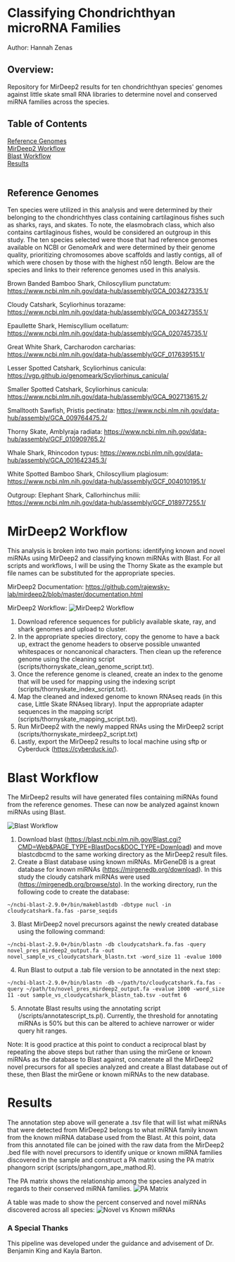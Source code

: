 # Classifying Chondrichthyan microRNA Families
Author: Hannah Zenas

## Overview:
Repository for MirDeep2 results for ten chondrichthyan species' genomes against little skate small RNA libraries to determine novel and conserved miRNA families across the species.

## Table of Contents

<a href="#Reference Genomes">Reference Genomes</a></br>
<a href="#MirDeep2 Workflow">MirDeep2 Workflow</a></br>
<a href="#Blast Workflow">Blast Workflow</a></br>
<a href="#Results">Results</a></br>
</br>

## <a name="Reference Genomes">Reference Genomes</a>
Ten species were utilized in this analysis and were determined by their belonging to the chondrichthyes class containing cartilaginous fishes such as sharks, rays, and skates. To note, the elasmobrach class, which also contains cartilaginous fishes, would be considered an outgroup in this study. The ten species selected were those that had reference genomes available on NCBI or GenomeArk and were determined by their genome quality, prioritizing chromosomes above scaffolds and lastly contigs, all of which were chosen by those with the highest n50 length. Below are the species and links to their reference genomes used in this analysis.

Brown Banded Bamboo Shark, Chiloscyllium punctatum: https://www.ncbi.nlm.nih.gov/data-hub/assembly/GCA_003427335.1/

Cloudy Catshark, Scyliorhinus torazame: https://www.ncbi.nlm.nih.gov/data-hub/assembly/GCA_003427355.1/

Epaullette Shark, Hemiscyllium ocellatum: https://www.ncbi.nlm.nih.gov/data-hub/assembly/GCA_020745735.1/

Great White Shark, Carcharodon carcharias: https://www.ncbi.nlm.nih.gov/data-hub/assembly/GCF_017639515.1/

Lesser Spotted Catshark, Scyliorhinus canicula: https://vgp.github.io/genomeark/Scyliorhinus_canicula/ 

Smaller Spotted Catshark, Scyliorhinus canicula: https://www.ncbi.nlm.nih.gov/data-hub/assembly/GCA_902713615.2/

Smalltooth Sawfish, Pristis pectinata: https://www.ncbi.nlm.nih.gov/data-hub/assembly/GCA_009764475.2/

Thorny Skate, Amblyraja radiata: https://www.ncbi.nlm.nih.gov/data-hub/assembly/GCF_010909765.2/

Whale Shark, Rhincodon typus: https://www.ncbi.nlm.nih.gov/data-hub/assembly/GCA_001642345.3/

White Spotted Bamboo Shark, Chiloscyllium plagiosum: https://www.ncbi.nlm.nih.gov/data-hub/assembly/GCF_004010195.1/ 

Outgroup:
Elephant Shark, Callorhinchus milii: https://www.ncbi.nlm.nih.gov/data-hub/assembly/GCF_018977255.1/
 

# <a name="MirDeep2 Workflow">MirDeep2 Workflow</a>
This analysis is broken into two main portions: identifying known and novel miRNAs using MirDeep2 and classifying known miRNAs with Blast. For all scripts and workflows, I will be using the Thorny Skate as the example but file names can be substituted for the appropriate species. 

MirDeep2 Documentation: https://github.com/rajewsky-lab/mirdeep2/blob/master/documentation.html

MirDeep2 Workflow: 
![MirDeep2 Workflow](images/mirdeepworkflow.png)

1. Download reference sequences for publicly available skate, ray, and shark genomes and upload to cluster.
2. In the appropriate species directory, copy the genome to have a back up, extract the genome headers to observe possible unwanted whitespaces or noncanonical characters. Then clean up the reference genome using the cleaning script (scripts/thornyskate_clean_genome_script.txt). 
3. Once the reference genome is cleaned, create an index to the genome that will be used for mapping using the indexing script (scripts/thornyskate_index_script.txt).
4. Map the cleaned and indexed genome to known RNAseq reads (in this case, Little Skate RNAseq library). Input the appropriate adapter sequences in the mapping script (scripts/thornyskate_mapping_script.txt).
5. Run MirDeep2 with the newly mapped RNAs using the MirDeep2 script (scripts/thornyskate_mirdeep2_script.txt)
6. Lastly, export the MirDeep2 results to local machine using sftp or Cyberduck (https://cyberduck.io/).

# <a name="Blast Workflow">Blast Workflow</a>
The MirDeep2 results will have generated files containing miRNAs found from the reference genomes. These can now be analyzed against known miRNAs using Blast. 

![Blast Workflow](images/blastworkflow.png)
1. Download blast (https://blast.ncbi.nlm.nih.gov/Blast.cgi?CMD=Web&PAGE_TYPE=BlastDocs&DOC_TYPE=Download) and move blastcdbcmd to the same working directory as the MirDeep2 result files.
2. Create a Blast database using known miRNAs. MirGeneDB is a great database for known miRNAs (https://mirgenedb.org/download). In this study the cloudy catshark miRNAs were used (https://mirgenedb.org/browse/sto). In the working directory, run the following code to create the database:
```{bash eval=FALSE}
~/ncbi-blast-2.9.0+/bin/makeblastdb -dbtype nucl -in cloudycatshark.fa.fas -parse_seqids
```
3. Blast MirDeep2 novel precursors against the newly created database using the following command:
```{bash eval=FALSE}
~/ncbi-blast-2.9.0+/bin/blastn -db cloudycatshark.fa.fas -query novel_pres_mirdeep2_output.fa -out novel_sample_vs_cloudycatshark_blastn.txt -word_size 11 -evalue 1000
```
4. Run Blast to output a .tab file version to be annotated in the next step:
```{bash eval=FALSE}
~/ncbi-blast-2.9.0+/bin/blastn -db ~/path/to/cloudycatshark.fa.fas -query ~/path/to/novel_pres_mirdeep2_output.fa -evalue 1000 -word_size 11 -out sample_vs_cloudycatshark_blastn_tab.tsv -outfmt 6
```
5. Annotate Blast results using the annotating script (/scripts/annotatescript_ts.pl). Currently, the threshold for annotating miRNAs is 50% but this can be altered to achieve narrower or wider query hit ranges.

Note: It is good practice at this point to conduct a reciprocal blast by repeating the above steps but rather than using the mirGene or known miRNAs as the database to Blast against, concatenate all the MirDeep2 novel precursors for all species analyzed and create a Blast database out of these, then Blast the mirGene or known miRNAs to the new database. 


# <a name="Results">Results</a>
The annotation step above will generate a .tsv file that will list what miRNAs that were detected from MirDeep2 belongs to what miRNA family known from the known miRNA database used from the Blast. At this point, data from this annotated file can be joined with the raw data from the MirDeep2 .bed file with novel precursors to identify unique or known miRNA families discovered in the sample and construct a PA matrix using the PA matrix phangorn script (scripts/phangorn_ape_mathod.R).

The PA matrix shows the relationship among the species analyzed in regards to their conserved miRNA families. 
![PA Matrix](images/shskray_mirna_tree.png)

A table was made to show the percent conserved and novel miRNAs discovered across all species:
![Novel vs Known miRNAs](images/novel_known_table.png)



### A Special Thanks
This pipeline was developed under the guidance and advisement of Dr. Benjamin King and Kayla Barton.



